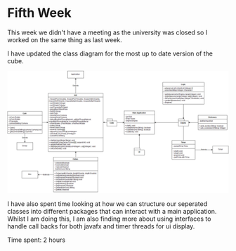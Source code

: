 # Fifth Week

This week we didn't have a meeting as the university was closed so I worked on
the same thing as last week. 

I have updated the class diagram for the most up to date version of the cube.

![class diagram](https://raw.githubusercontent.com/EPend/Blog/master/Class_diagram.png)

I have also spent time looking at how we can structure our seperated classes into different packages that can interact with
a main application. Whilst I am doing this, I am also finding more about using interfaces to handle call backs for both javafx
and timer threads for ui display.

Time spent: 2 hours